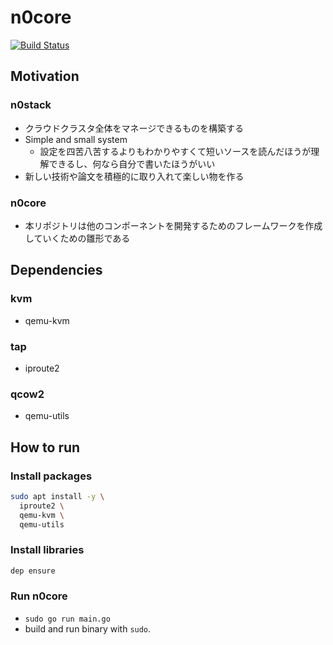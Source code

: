 # n0core

[![Build Status](https://travis-ci.org/n0stack/n0core.svg?branch=develop)](https://travis-ci.org/n0stack/n0core)

## Motivation

### n0stack

- クラウドクラスタ全体をマネージできるものを構築する
- Simple and small system
  - 設定を四苦八苦するよりもわかりやすくて短いソースを読んだほうが理解できるし、何なら自分で書いたほうがいい
- 新しい技術や論文を積極的に取り入れて楽しい物を作る

### n0core

- 本リポジトリは他のコンポーネントを開発するためのフレームワークを作成していくための雛形である

## Dependencies

### kvm

- qemu-kvm

### tap

- iproute2

### qcow2

- qemu-utils

## How to run

### Install packages

```sh
sudo apt install -y \
  iproute2 \
  qemu-kvm \
  qemu-utils
```

### Install libraries

```sh
dep ensure
```

### Run n0core

- `sudo go run main.go`
- build and run binary with `sudo`.
